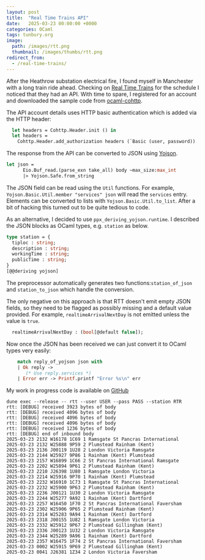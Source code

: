 ```yaml
---
layout: post
title:  "Real Time Trains API"
date:   2025-03-23 00:00:00 +0000
categories: OCaml
tags: tunbury.org
image:
  path: /images/rtt.png
  thumbnail: /images/thumbs/rtt.png
redirect_from:
  - /real-time-trains/
---
```


After the Heathrow substation electrical fire, I found myself in Manchester with a long train ride ahead.  Checking on [Real Time Trains](https://www.realtimetrains.co.uk) for the schedule I noticed that they had an API.  With time to spare, I registered for an account and downloaded the sample code from [ocaml-cohttp](https://github.com/mirage/ocaml-cohttp).

The API account details uses HTTP basic authentication which is added via the HTTP header:

```ocaml
  let headers = Cohttp.Header.init () in
  let headers =
    Cohttp.Header.add_authorization headers (`Basic (user, password))
```

The response from the API can be converted to JSON using [Yojson](https://github.com/ocaml-community/yojson).

```ocaml
let json =
      Eio.Buf_read.(parse_exn take_all) body ~max_size:max_int
      |> Yojson.Safe.from_string
```

The JSON field can be read using the `Util` functions.  For example, `Yojson.Basic.Util.member "services" json` will read the `services` entry.  Elements can be converted to lists with `Yojson.Basic.Util.to_list`.  After a bit of hacking this turned out to be quite tedious to code.

As an alternative, I decided to use `ppx_deriving_yojson.runtime`.  I described the JSON blocks as OCaml types, e.g. `station` as below.

```ocaml
type station = {
  tiploc : string;
  description : string;
  workingTime : string;
  publicTime : string;
}
[@@deriving yojson]
```

The preprocessor automatically generates two functions:`station_of_json` and `station_to_json` which handle the conversion.

The only negative on this approach is that RTT doesn't emit empty JSON fields, so they need to be flagged as possibly missing and a default value provided.  For example, `realtimeArrivalNextDay` is not emitted unless the value is `true`.

```ocaml
  realtimeArrivalNextDay : (bool[@default false]);
```

Now once the JSON has been received we can just convert it to OCaml types very easily:

```ocaml
    match reply_of_yojson json with
    | Ok reply ->
       (* Use reply.services *)
    | Error err -> Printf.printf "Error %s\n" err
```

My work in progress code is available on [GitHub](https://github.com/mtelvers/ocaml-rtt)

```
dune exec --release -- rtt --user USER --pass PASS --station RTR
rtt: [DEBUG] received 3923 bytes of body
rtt: [DEBUG] received 4096 bytes of body
rtt: [DEBUG] received 4096 bytes of body
rtt: [DEBUG] received 4096 bytes of body
rtt: [DEBUG] received 1236 bytes of body
rtt: [DEBUG] end of inbound body
2025-03-23 2132 W16178 1C69 1 Ramsgate St Pancras International
2025-03-23 2132 W25888 9P59 2 Plumstead Rainham (Kent)
2025-03-23 2136 J00119 1U28 2 London Victoria Ramsgate
2025-03-23 2144 W25927 9P86 1 Rainham (Kent) Plumstead
2025-03-23 2157 W16899 1C66 2 St Pancras International Ramsgate
2025-03-23 2202 W25894 9P61 2 Plumstead Rainham (Kent)
2025-03-23 2210 J26398 1U80 1 Ramsgate London Victoria
2025-03-23 2214 W25916 9P70 1 Rainham (Kent) Plumstead
2025-03-23 2232 W16910 1C73 1 Ramsgate St Pancras International
2025-03-23 2232 W25900 9P63 2 Plumstead Rainham (Kent)
2025-03-23 2236 J00121 1U30 2 London Victoria Ramsgate
2025-03-23 2244 W25277 9A92 1 Rainham (Kent) Dartford
2025-03-23 2257 W16450 1F70 2 St Pancras International Faversham
2025-03-23 2302 W25906 9P65 2 Plumstead Rainham (Kent)
2025-03-23 2314 W25283 9A94 1 Rainham (Kent) Dartford
2025-03-23 2318 J00155 1U82 1 Ramsgate London Victoria
2025-03-23 2332 W25912 9P67 2 Plumstead Gillingham (Kent)
2025-03-23 2336 J00123 1U32 2 London Victoria Ramsgate
2025-03-23 2344 W25289 9A96 1 Rainham (Kent) Dartford
2025-03-23 2357 W16475 1F74 2 St Pancras International Faversham
2025-03-23 0002 W25915 9P69 2 Plumstead Gillingham (Kent)
2025-03-23 0041 J26381 1Z34 2 London Victoria Faversham
```
